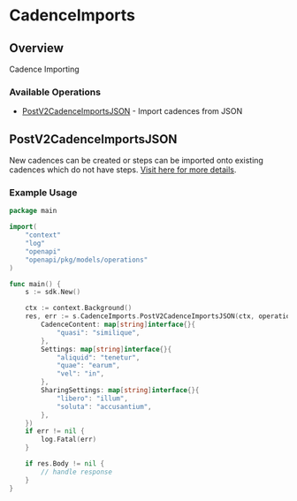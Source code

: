 # CadenceImports

## Overview

Cadence Importing

### Available Operations

* [PostV2CadenceImportsJSON](#postv2cadenceimportsjson) - Import cadences from JSON

## PostV2CadenceImportsJSON

New cadences can be created or steps can be imported onto existing cadences which do not have steps.
<a href="/cadence-imports.html" target="_blank" rel="noopener noreferrer">Visit here for more details</a>.


### Example Usage

```go
package main

import(
	"context"
	"log"
	"openapi"
	"openapi/pkg/models/operations"
)

func main() {
    s := sdk.New()

    ctx := context.Background()
    res, err := s.CadenceImports.PostV2CadenceImportsJSON(ctx, operations.PostV2CadenceImportsJSONRequestBody{
        CadenceContent: map[string]interface{}{
            "quasi": "similique",
        },
        Settings: map[string]interface{}{
            "aliquid": "tenetur",
            "quae": "earum",
            "vel": "in",
        },
        SharingSettings: map[string]interface{}{
            "libero": "illum",
            "soluta": "accusantium",
        },
    })
    if err != nil {
        log.Fatal(err)
    }

    if res.Body != nil {
        // handle response
    }
}
```
